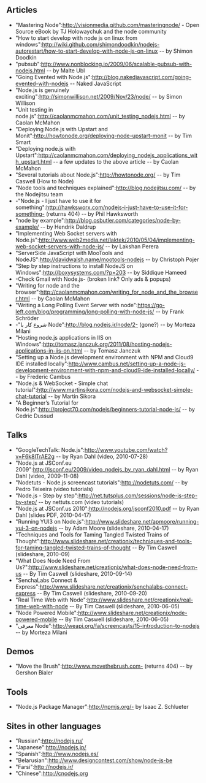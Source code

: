 ## Articles

* "Mastering Node":http://visionmedia.github.com/masteringnode/ - Open Source eBook by TJ Holowaychuk and the node community
* "How to start develop with node js on linux from windows":http://wiki.github.com/shimondoodkin/nodejs-autorestart/how-to-start-develop-with-node-js-on-linux -- by Shimon Doodkin
* "pubsub":http://www.nonblocking.io/2009/06/scalable-pubsub-with-nodejs.html -- by Malte Ubl
* "Going Evented with Node.js":http://blog.nakedjavascript.com/going-evented-with-nodejs -- Naked JavaScript 
* "Node.js is genuinely exciting":http://simonwillison.net/2009/Nov/23/node/ -- by Simon Willison
* "Unit testing in node.js":http://caolanmcmahon.com/unit_testing_nodejs.html -- by Caolan McMahon
* "Deploying Node.js with Upstart and Monit":http://howtonode.org/deploying-node-upstart-monit -- by Tim Smart
* "Deploying node.js with Upstart":http://caolanmcmahon.com/deploying_nodejs_applications_with_upstart.html -- a few updates to the above article -- by Caolan McMahon
* "Several tutorials about Node.js":http://howtonode.org/ -- by Tim Caswell (How to Node)
* "Node tools and techniques explained":http://blog.nodejitsu.com/ -- by the Nodejitsu team 
* -"Node.js - I just have to use it for something":http://hawksworx.com/nodejs-i-just-have-to-use-it-for-something- (returns 404) -- by Phil Hawksworth
* "node by example":http://blog.osbutler.com/categories/node-by-example/ -- by Hendrik Daldrup
* "Implementing Web Socket servers with Node.js":http://www.web2media.net/laktek/2010/05/04/implementing-web-socket-servers-with-node-js/ -- by Lakshan Perera
* "ServerSide JavaScript with MooTools and NodeJS":http://davidwalsh.name/mootools-nodejs -- by Christoph Pojer
* "Step by step instructions to install NodeJS on Windows":http://boxysystems.com/?p=203 -- by Siddique Hameed
* -Check Gmail with Node.js- (broken link? Only ads & popups)
* "Writing for node and the browser":http://caolanmcmahon.com/writing_for_node_and_the_browser.html -- by Caolan McMahon
* "Writing a Long Polling Event Server with node":https://go-left.com/blog/programming/long-polling-with-node-js/ -- by Frank Schröder
* -"شروع کار با Node":http://blog.nodejs.ir/node/2- (gone?) -- by Morteza Milani
* "Hosting node.js applications in IIS on Windows":http://tomasz.janczuk.org/2011/08/hosting-nodejs-applications-in-iis-on.html -- by Tomasz Janczuk
* "Setting up a Node.js development environment with NPM and Cloud9 IDE installed locally":http://www.cambus.net/setting-up-a-node-js-development-environment-with-npm-and-cloud9-ide-installed-locally/ -- by Frederic Cambus
* "Node.js & WebSocket - Simple chat tutorial":http://www.martinsikora.com/nodejs-and-websocket-simple-chat-tutorial -- by Martin Sikora
* "A Beginner’s Tutorial for Node.js":http://project70.com/nodejs/beginners-tutorial-node-js/ -- by Cedric Dussud

## Talks
* "GoogleTechTalk: Node.js":http://www.youtube.com/watch?v=F6k8lTrAE2g -- by Ryan Dahl (video, 2010-07-28)
* "Node.js at JSConf.eu 2009":http://jsconf.eu/2009/video_nodejs_by_ryan_dahl.html -- by Ryan Dahl (video, 2009-11-08)
* "Nodetuts - Node.js screencast tutorials":http://nodetuts.com/ -- by Pedro Teixeira (video tutorials)
* "Node.js - Step by step":http://net.tutsplus.com/sessions/node-js-step-by-step/ -- by nettuts.com (video tutorials)
* "Node.js at JSConf.us 2010":http://nodejs.org/jsconf2010.pdf -- by Ryan Dahl (slides PDF, 2010-04-17) 
* "Running YUI3 on Node.js":http://www.slideshare.net/apmoore/running-yui-3-on-nodejs -- by Adam Moore (slideshare, 2010-04-17)
* "Techniques and Tools for Taming Tangled Twisted Trains of Thought":http://www.slideshare.net/creationix/techniques-and-tools-for-taming-tangled-twisted-trains-of-thought -- By Tim Caswell (slideshare, 2010-09)
* "What Does Node Need From Us?":http://www.slideshare.net/creationix/what-does-node-need-from-us -- By Tim Caswell (slideshare, 2010-09-14)
* "SenchaLabs Connect & Express":http://www.slideshare.net/creationix/senchalabs-connect-express -- By Tim Caswell (slideshare, 2010-09-20)
* "Real Time Web with Node":http://www.slideshare.net/creationix/real-time-web-with-node -- By Tim Caswell (slideshare, 2010-06-05)
* "Node Powered Mobile":http://www.slideshare.net/creationix/node-powered-mobile -- By Tim Caswell (slideshare, 2010-06-05)
* "معرفی Node":http://weapi.org/fa/screencasts/15-introduction-to-nodejs -- by Morteza Milani

## Demos

* "Move the Brush":http://www.movethebrush.com- (returns 404) -- by Gershon Bialer

## Tools

* "Node.js Package Manager":http://npmjs.org/- by Isaac Z. Schlueter

## Sites in other languages

* "Russian":http://nodejs.ru/
* "Japanese":http://nodejs.jp/
* "Spanish":http://www.nodejs.es/
* "Belarusian":http://www.designcontest.com/show/node-js-be
* "Farsi":http://nodejs.ir/
* "Chinese":http://cnodejs.org